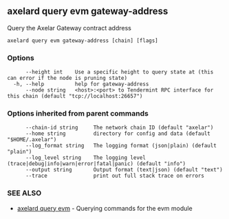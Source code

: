 ## axelard query evm gateway-address

Query the Axelar Gateway contract address

```
axelard query evm gateway-address [chain] [flags]
```

### Options

```
      --height int    Use a specific height to query state at (this can error if the node is pruning state)
  -h, --help          help for gateway-address
      --node string   <host>:<port> to Tendermint RPC interface for this chain (default "tcp://localhost:26657")
```

### Options inherited from parent commands

```
      --chain-id string     The network chain ID (default "axelar")
      --home string         directory for config and data (default "$HOME/.axelar")
      --log_format string   The logging format (json|plain) (default "plain")
      --log_level string    The logging level (trace|debug|info|warn|error|fatal|panic) (default "info")
      --output string       Output format (text|json) (default "text")
      --trace               print out full stack trace on errors
```

### SEE ALSO

* [axelard query evm](axelard_query_evm.md)	 - Querying commands for the evm module

